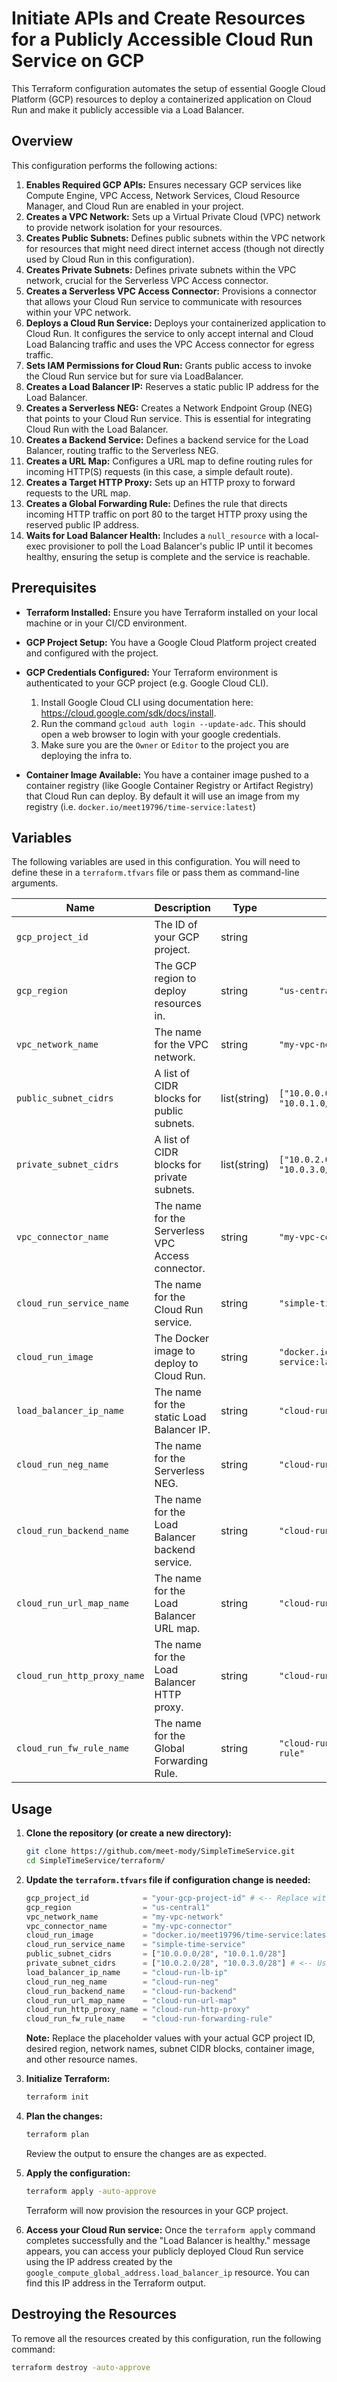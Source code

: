 # Initiate APIs and Create Resources for a Publicly Accessible Cloud Run Service on GCP

This Terraform configuration automates the setup of essential Google Cloud Platform (GCP) resources to deploy a containerized application on Cloud Run and make it publicly accessible via a Load Balancer.

## Overview

This configuration performs the following actions:

1.  **Enables Required GCP APIs:** Ensures necessary GCP services like Compute Engine, VPC Access, Network Services, Cloud Resource Manager, and Cloud Run are enabled in your project.
2.  **Creates a VPC Network:** Sets up a Virtual Private Cloud (VPC) network to provide network isolation for your resources.
3.  **Creates Public Subnets:** Defines public subnets within the VPC network for resources that might need direct internet access (though not directly used by Cloud Run in this configuration).
4.  **Creates Private Subnets:** Defines private subnets within the VPC network, crucial for the Serverless VPC Access connector.
5.  **Creates a Serverless VPC Access Connector:** Provisions a connector that allows your Cloud Run service to communicate with resources within your VPC network.
6.  **Deploys a Cloud Run Service:** Deploys your containerized application to Cloud Run. It configures the service to only accept internal and Cloud Load Balancing traffic and uses the VPC Access connector for egress traffic.
7.  **Sets IAM Permissions for Cloud Run:** Grants public access to invoke the Cloud Run service but for sure via LoadBalancer.
8.  **Creates a Load Balancer IP:** Reserves a static public IP address for the Load Balancer.
9.  **Creates a Serverless NEG:** Creates a Network Endpoint Group (NEG) that points to your Cloud Run service. This is essential for integrating Cloud Run with the Load Balancer.
10. **Creates a Backend Service:** Defines a backend service for the Load Balancer, routing traffic to the Serverless NEG.
11. **Creates a URL Map:** Configures a URL map to define routing rules for incoming HTTP(S) requests (in this case, a simple default route).
12. **Creates a Target HTTP Proxy:** Sets up an HTTP proxy to forward requests to the URL map.
13. **Creates a Global Forwarding Rule:** Defines the rule that directs incoming HTTP traffic on port 80 to the target HTTP proxy using the reserved public IP address.
14. **Waits for Load Balancer Health:** Includes a `null_resource` with a local-exec provisioner to poll the Load Balancer's public IP until it becomes healthy, ensuring the setup is complete and the service is reachable.

## Prerequisites

* **Terraform Installed:** Ensure you have Terraform installed on your local machine or in your CI/CD environment.
* **GCP Project Setup:** You have a Google Cloud Platform project created and configured with the project. 
* **GCP Credentials Configured:** Your Terraform environment is authenticated to your GCP project (e.g. Google Cloud CLI). 

    1. Install Google Cloud CLI using documentation here: https://cloud.google.com/sdk/docs/install.
    2. Run the command `gcloud auth login --update-adc`. This should open a web browser to login with your google credentials.
    3. Make sure you are the `Owner` or `Editor` to the project you are deploying the infra to.

* **Container Image Available:** You have a container image pushed to a container registry (like Google Container Registry or Artifact Registry) that Cloud Run can deploy. By default it will use an image from my registry (i.e. `docker.io/meet19796/time-service:latest`)

## Variables

The following variables are used in this configuration. You will need to define these in a `terraform.tfvars` file or pass them as command-line arguments.

| Name                       | Description                                      | Type         | Default                                     |
| -------------------------- | ------------------------------------------------ | ------------ | ------------------------------------------- |
| `gcp_project_id`           | The ID of your GCP project.                      | string       |                                             |
| `gcp_region`               | The GCP region to deploy resources in.           | string       | `"us-central1"`                             |
| `vpc_network_name`         | The name for the VPC network.                    | string       | `"my-vpc-network"`                          |
| `public_subnet_cidrs`      | A list of CIDR blocks for public subnets.        | list(string) | `["10.0.0.0/28", "10.0.1.0/28"]`            |
| `private_subnet_cidrs`     | A list of CIDR blocks for private subnets.       | list(string) | `["10.0.2.0/28", "10.0.3.0/28"]`            |
| `vpc_connector_name`       | The name for the Serverless VPC Access connector.| string       | `"my-vpc-connector"`                        |
| `cloud_run_service_name`   | The name for the Cloud Run service.              | string       | `"simple-time-service"`                     |
| `cloud_run_image`          | The Docker image to deploy to Cloud Run.         | string       | `"docker.io/meet19796/time-service:latest"` |
| `load_balancer_ip_name`    | The name for the static Load Balancer IP.        | string       | `"cloud-run-lb-ip"`                         |
| `cloud_run_neg_name`       | The name for the Serverless NEG.                 | string       | `"cloud-run-neg"`                           |
| `cloud_run_backend_name`   | The name for the Load Balancer backend service.  | string       | `"cloud-run-backend"`                       |
| `cloud_run_url_map_name`   | The name for the Load Balancer URL map.          | string       | `"cloud-run-url-map"`                       |
| `cloud_run_http_proxy_name`| The name for the Load Balancer HTTP proxy.       | string       | `"cloud-run-http-proxy"`                    |
| `cloud_run_fw_rule_name`   | The name for the Global Forwarding Rule.         | string       | `"cloud-run-forwarding-rule"`               |

## Usage

1.  **Clone the repository (or create a new directory):**
    ```bash
    git clone https://github.com/meet-mody/SimpleTimeService.git
    cd SimpleTimeService/terraform/
    ```

2.  **Update the `terraform.tfvars` file if configuration change is needed:**
    ```terraform
    gcp_project_id            = "your-gcp-project-id" # <-- Replace with your actual GCP project ID
    gcp_region                = "us-central1"
    vpc_network_name          = "my-vpc-network"
    vpc_connector_name        = "my-vpc-connector"
    cloud_run_image           = "docker.io/meet19796/time-service:latest" # <-- Replace with your container image
    cloud_run_service_name    = "simple-time-service"
    public_subnet_cidrs       = ["10.0.0.0/28", "10.0.1.0/28"]
    private_subnet_cidrs      = ["10.0.2.0/28", "10.0.3.0/28"] # <-- Using 28 netmask for VPC Serverless Connector
    load_balancer_ip_name     = "cloud-run-lb-ip"
    cloud_run_neg_name        = "cloud-run-neg"
    cloud_run_backend_name    = "cloud-run-backend"
    cloud_run_url_map_name    = "cloud-run-url-map"
    cloud_run_http_proxy_name = "cloud-run-http-proxy"
    cloud_run_fw_rule_name    = "cloud-run-forwarding-rule"
    ```
    **Note:** Replace the placeholder values with your actual GCP project ID, desired region, network names, subnet CIDR blocks, container image, and other resource names.

3.  **Initialize Terraform:**
    ```bash
    terraform init
    ```

4.  **Plan the changes:**
    ```bash
    terraform plan
    ```
    Review the output to ensure the changes are as expected.

5.  **Apply the configuration:**
    ```bash
    terraform apply -auto-approve
    ```
    Terraform will now provision the resources in your GCP project.

6.  **Access your Cloud Run service:** Once the `terraform apply` command completes successfully and the "Load Balancer is healthy." message appears, you can access your publicly deployed Cloud Run service using the IP address created by the `google_compute_global_address.load_balancer_ip` resource. You can find this IP address in the Terraform output.

## Destroying the Resources

To remove all the resources created by this configuration, run the following command:

```bash
terraform destroy -auto-approve